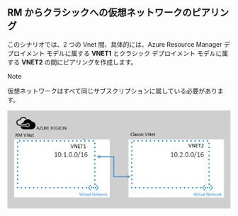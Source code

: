 ## RM からクラシックへの仮想ネットワークのピアリング
このシナリオでは、2 つの Vnet 間、具体的には、Azure Resource Manager デプロイメント モデルに属する **VNET1** とクラシック デプロイメント モデルに属する **VNET2** の間にピアリングを作成します。

> [!NOTE]
> 仮想ネットワークはすべて同じサブスクリプションに属している必要があります。
> 
> 

![asm to arm deployment scenario](./media/virtual-networks-create-vnetpeering-scenario-asmtoarm-include/figure01.PNG)

<!---HONumber=AcomDC_0921_2016-->